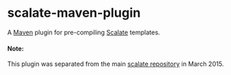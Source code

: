 scalate-maven-plugin
====================

A [Maven][1] plugin for pre-compiling [Scalate][2] templates.

#### Note:
This plugin was separated from the main [scalate repository][3] in March 2015.

[1]: http://maven.apache.org
[2]: http://scalate.github.io/scalate
[3]: https://github.com/scalate/scalate